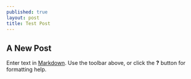 ```yaml
---
published: true
layout: post
title: Test Post
---
```

## A New Post

Enter text in [Markdown](http://daringfireball.net/projects/markdown/). Use the toolbar above, or click the **?** button for formatting help.
